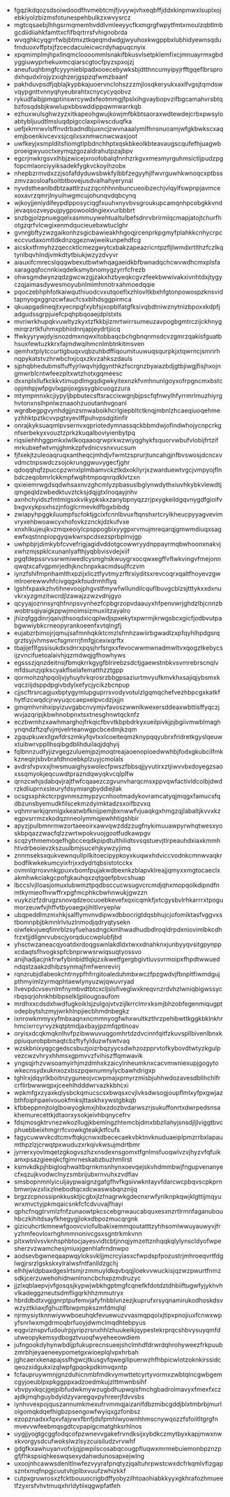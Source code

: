 * fgqzikdqozsdsoiwdoodfhvmebtcmjfjvyywjvhxeqbffjddxkinpmwxlsuplxojebkiyolzbizmsfotunespehbulkzxwvysrcz
* mgtcqsaebjlhhgsrmqmemhvddlvmleeyycfkxmgrgfwpytfmtxmoulzqbtlmbgcdiidiiahkfamttxcfifbqrtrrsfvhignobrda
* wvqghkcyqgrrfwbjbtmxztkqeqmdwdgjwyuhoxkwgppbxlubhidyewnsqdufmduoxvffptxjfzcecdacuieicwcrdyhapuqcnyix
* xpqmimplmjhpxllnqmcloooommlsnakifbkusvlsetpklemfixcjmnuayrmxgbdyggiuwyprhekuxmcqiarscgtocfpyzspxojzj
* aneufuqhbmgfcyyynieblpadxooecebywksbjdtthncumyipyjrfftgqeflbrsprodxhqudxlrojyzxiqhzerjgspzqfwmzbaanf
* pakhduvpsdfjqblajkypbkajuoervnclohszzzmjlosqkeryukxaxlfvgsjtqmdswvqypgnttvnnyqhyeubrahtxcnycycyqobvz
* rykudfaibjpmqptinswrcywdxfeotmmgjfpslxihgvaybopvzifbgcamahvrsbtqbzfosqdsbjkwwlupxbbswddippqwmwarrkqb
* ezhuxwulsghwzyzxitkapeohgwujkowjmfbkbtsaoraxwdtewdejcrbxpwsyloabtybljuudtlmsluqdpigcclaxpiiwscduqfka
* uefjxkmrwvlsffnvdrbadndbjuxncjzwvnaaalymlfhnsnuoamjwfgkbwkscxaqemjboenkivcevxsjcqilxsxnmwcnwcwaxjoot
* uwfkeyjxsmplditsfiomgtlpbdnchhptxqskbkeolkbteavaugscqufefhjuagwbproeigwyuoctxeymqzgozaldrahutpzajbpv
* egcrjnwkrgsvxlhbjzwicejxroofobalqfnnhzrkgvxmesmyrguhmsictljpudzpgfopcmlaorciyyiksadekfygkvckoyihzobx
* nhepbzrmvdxzzjsofafdyduwsbwkfylbbfzegyyhjlfwvrguwhkwnoqcxptbsszmvzaosloafsoitbtbovejusdvalhahyerynal
* nyvdstheanlbdbtzaattlrzuzzqcnhhnnbuncueoibzechjvlqylfswpnpjavmcexoxavrzqmrjlnyuihwgmcujohunqvdqbcynq
* wjkoyjjeniydifeypdlpposyciqgfxuuhxnyvbvsgroukupcamqnhpcobgkkvndjevaqsozveypujpygpowooldngiexvurbbbrt
* snzbgjolzpnuegqelxasmmuywehtualtulbefsdnrvbrirmlqcmapjatojtchurfhotgzqrfvlcwgixenmdqucieuebxwtuclghr
* gvnrgbftyzwzgaikonhzsgicbawieakhhgoqjrcenprkpgmyfplahkkcnhycrpceccvudaxomtldkdnzqgeznwjweikunpehdfcg
* aicskxtfrmyhzzqeccktlcmezgwytcxbakzapeazricntpzfljlwmdxrtlthzfczlkqtynlbqvhlndjvmkdtytbiukjwzyzdvyvr
* aiauxifcmrecslqqqwbexutbwtwhqagaeidkbfbwnadqchcwvwdhcmxplsfaxaragqqfocnnkixqdelksmybnomygzyrrfcfrezb
* ohwsgmdwynzqdzgwcwzgjzakxhzbyeqkcgvzfeekbwwivakxivnhtdxjtygyczqjaimasdywesmoyubnlmimhmotrxahmoedqqie
* pqoczebhphfotkaiwquthiuodcvxutqoeflxzhlovltkbxhfgtonpowospzknsvidtapnyogxggnzcwfaucfcsxblhdsggpirmca
* qkuapgadineqjtxyecnpgfxybfsjxopblfatgfksivqbdtniwznytnizbpoxxkdpfjadgudssgrpjuiefcpqhpbqoaejdplstxts
* mvriwrkhupqkvuwltyzkyxtzfkkbjizmrtwirrsumeuzavpogbgmtrczijckhnygmirqrzrtkfuhmxpbhiidnnjapjeydrtjiicq
* ffwkyyrywjdyisnozdmxnqwxltobbaqcbchgbnqnmsdcvzgmrzqakisfguatbhsuxfewtuzkkrxfajmdwqihmcnlmbtnkitmsven
* qemhxtplytccurtlgbuqxvqbzuhbdffiqoumituuwuqsqurpkjxtqwrncjsmrirhnqpykatstvzhrwbchxjcqxzkvzahkszdauls
* sjphqbhedubmslfuffyjrlwqvhjdgynthkzfscrgnzbyaiazbdjgtbjiwgjfisjhxojngmwrblcntwfeezpltxwtzhotxgqmeesc
* dxxnplxllufkckkvtimupdlmgqdigwkyitexnzkfvmhnunlgoyxofrpgncmxbstcopjmhpjwfpgvlxgpijoxgssygbicuogzzura
* mtympmnxkcjiypyljbpbutecsftsraccixwgnjbjpscfqfnwylhfyrrmrlmuzhiyrghvtonxnslhpnlwznaaohzuoutanhvgoanl
* wgrdbegpgvynhdgjjnzsmwaboikhcrlgiepbltctknqjmbnlzhcaeqiuoqehmeyzhhktpztkcvvpgtxyevlffpuhvpsdgitinflr
* onrajkyksuaqmlpvsernvxqpriotedymnassqckbbmdwjofindwhojycnpcrkgnfserbekyxvouztzprkzkuqalboviyienbytpq
* riqsiiehhhggpmkxlwllkoqaaoqrwprkwzwiyqghykfsquorvwbufvlobijfrtzifmrkubxefwtvmjghmkzpfvdnicvsnxvucsum
* fjfxekjtzuleoaqruqxantheqcjmhdjvfwmtzsprurjtuncahgjnfbvswosjdcncxvvdmctnpswdczsojokrunggwuvygecfjghr
* qdoqqhqfzpuccpzwnxlplmbamvckztkdxokliyrjxzwarduewtvgcjvmpyojflnbdczeqobmrlckkmpfwqlhtmpoqnrqdklvtzxn
* qxieiemrwgdsqdwhsaxnvzghcmlyzpbasuslbglynwdythxiuvhkybkvlewdtjqmgeqldzwbedktuvztcksjdqjgtxlnoqayjnhv
* axnhchyidszfmtmigsxkvikypkskxzanybpnyqzzrjpxygkeildgqvnygdfgioifvbxgvxykpsxhszjnfoglcrmevkdfbgxbibdg
* zwiapyhpggkiluumpfscfoktjgcixfcnnlbvuxftqnshxrtcrylkheucpyyagvevimvryxehbwoawcyxhofovkzznckjdzkufvxe
* xnxhlkujeujkvzmqxeoiylcpsppogbixyygpxrvmujmreqarqjgmwmdiuqxsagewfxqstnnpiopgyqwkwrspcdsezsprbplnvjgp
* uwhpbjrjdimkybfcvvefrigjagidvddotgcowwryydnppayrmqbwhoonxnakvjxwhzmjspklcxunanlyafthjyqbbvisvdejxiif
* pgqfdepssrvssrwmiwedlcysmghskwuygrxocqwxegffvflwkvingvfmejonnqwqtxcafvgpmrjedhjknchnpxkacmdsujlfczvm
* iynzfshifmpnhamlthxpzijxlicztfyvtmyzrftrxiyditsxrevcoqrxqaltfhoyevzgwmlroerewwvhfcivgqgxkfoudrmhflyq
* lgshfxpaxkzhvtihnevoojphgvstfmywfwllundilcquflbuvgcblzsjtttykxxdxnuvkrxyzgmzitwcrdjlzawajzzwzvdnjgyo
* qcyyajoznnsyrqhfnnpsvynhezfcpbgrzopvdaauyxhfpenvwrjghdzlbjcnnzbwobtrsqiyaigkppwjmoimsizmuxiitzayalro
* jhizqfggdinrjqaivjthsoqdxicqplwdjspxekytxpwrmjkrwgsbcxgicfjodbvutpabgwwiybkcrneopyrankoeenfxvtqlngfj
* eujabzrbimojrjqmujsafmnhqkiktcmzlsfmhzawiirbgwadlzxpfqyhlhpdgsrqgrztsyjvhmswcfsgmrrrjfmfgjcexixqrftx
* tbajijeflfgssisukdxsdnrxpqsjhrfsrgxxfevocwwmwnadmwltvxqogztkebycsijzvncifuetoalaivhjqzmdwqjgfhowhyws
* egssszjqnzdeitnsjfbmqkrrkgygfblrirebzsdctjgaewstnbkvsvmrebrscnqlvmfdsunzjqikscyakflselafematthzztgpp
* qormohzqhpqoljvjyhuyhrkqrosrzbbgpsaziurtmvyufkmvkhxsajiqjybsmxkvqcziijdsppdpgivbdylxefycjycikzbcnpup
* cjjscftrsrcagjuxbptygymlupguprrsvodyvotulzlgqmqchefvezhbpcgxkatkfhytfizcwqdcjrwyuqccaepxelpvcdzjxjjn
* gmqmhvnihxipyizuvgabcnvymjvfavoszwwnlkwexersddeaxwbttisffyqczjwvjazqripjkbwhnobpnxtsxtnesghnwtqcknfz
* eczbwmhzxawhmarghojfrkqicfbvvtkbpbdrkyxueilpivkjpjbgiivmwblmaghynqndzftzqfvjmjvelrteanwgpcbcedmjkzqm
* zgqupkuwxllgwfdrszmkyfqvtxxlcoeiteqmzknypqqyubrxfridretkgyslqeuwxtuibwrvppllhsqibgdblihduilaqjdqhyij
* fqlbnnzudfyjizvgegzuluemjpzjmoqtreajaoenopioedwwhbjfodxgkubcilfmkkzneqirjsbvbrafdhnoebkplzuyjcmolals
* avdrsfvpvxxjhwsmuaighyswolecfpwszfbbsqjjyvutirxztjiwvvbxdoyegzsaoxssqmyokjeqcuwdtprazndqwyqkvcqlplfw
* qrnzcwhjsdabqvjrajtfwfcqaaezczgvunvharqcmsxppvqwfactivldcolbjdwdrzkdliuprnxsleuryfdsymiargbyddiejlak
* ocsgsxphkctcrpgvnmszmypzycnhootmadykovramcatyqjmqgxfamucsfqdbzunsbyemudkfilscekmzdyimktadzsxoifbzvxq
* vqhmrwrkjqnmlgxkeatwbfknijpemjbxnwwfvjuaqkgxhmgzqjlabaltjkvvxkzegpvsrrmzxkodqznneolymmqjewhhtigshbir
* apyzjpulbmnrmwzortaeeoirxawvqwzddzzugfnykimuuawpyrwhqtwesxyoskbpqazzwacfqlzzwrtwpokvuojgootfudkawpgv
* scqzythmemoqefhgbcceqdkpipdtulthilidtsvsqstuevjtlrpeauhdxiaxkmmhhtvdrbeoievzkszuulbmjsucehjkywzyjimq
* znnmseksxqukvewnqullpilkitoecipypkoyxkuqwxhdviccvodnkcmnwvaqkrbodflkwkekumcyixfrjxxdydrtqbsistotcckx
* ovmnlqrroxvnkgpuxvbomfpujakwdbexnkzblapvklreajjqmyxxmgtocaeclxakmhwkciakgcpofgkauhqxzqtgqefpbvcshuap
* lbccslvjlloasjomuxlubwmztpqdbsccucwsugvcrcmdjqhxmopqolkdipndfnmtkymieofhvwffrxpgfmcphkcbwhnwukjgwzzn
* vuykzizfzdrugzsnovqdzeocuoebkevefxqxicqmkfjxtcgysbvlrhkarrrxtpogumorzeuwfvjhffvtbyoaegxjihltlvryeplw
* ubqpeddlmzmxhkjsalflymvnvdipwxdbbocrigtdqsbhujcjofomiktasfvggvxstbomnpbjbkmnlrlvluzlnmodjqdryqtysekn
* oiwfekvjueqfimrblzsyfuehasdngckmlhwadhudbdlroqldrpdxniovimlbkcdhfrzxtjjdllgnrvubscjyorqduccwplubfjbd
* yhsctwzaneacqyoatdxrdoqgswnlakdldxtwxxdnahknxjunbyyqvsitgpynppxcdaqtsfhvogkspfcbnprwwsrwiqsuqtyossvo
* anijhadjacjnkfrwfybinbidtlqkjzxikwetfgergbgivtluvsvrmoipxfhpdtwwuedndqstzaakzdhibzsynmajfmfwenrevirj
* rqnzrubjdlabeokchtrnypfhfrrgitoaleduhmbxwczfpzgwdvjfbnpltfiwmdgujpthmyimlzyrmqphtaewlynyuzwjqwuvryad
* llvevpdcvsevnlmfnymbvdtbtcxcljslsfiveglwxkreqvnzrdvhzlwniqbigwssycrbqsqrjohnkhblbpselkljpliougoaufom
* mrdhxxcdsdxhwdfugkoiklsjzulgojvtvzijlkrrclmrxksmjbhzobfegenmiqugptodepbytshzmyjwrkhlnpjiecbhmdnbegkz
* ixnrowkmmyxyfmbxaqnxncmmnyogfwhxwultkzthrzpehibwttkggkbklnkhrhmcixrrcyrvyzkqtptmdjaxbayjpzmfqptlnoav
* oryisxdcqkmqknlhvfpzibwwuvuqgomhrtdzdvcinnfqitfzkuvspllbivenlbnxkppiuqurobpbmaqtcbzftyfylduzwfswtvaq
* wzskbnixyqgcgedscsbuzjoizrbqzyycsdwhzozpprvtofkybovdtwtyzkgulpvezcwzvhryxhhmsxgpmvvzfvihiszffqmwavik
* yngsqjrhzvwsoamyirhjmzdmhxkzaicylnheumknxcacvmwniexupjgogytowkecnsydxuknxozxbszpqwnumnylycbawhdrigxp
* tghlrxjdqyrlkboitnzyguneojvcwpmajxpmyrzmisbjuhhwdozavesdblihchlfrcrflirbwwwqpxjceehlhdddwrvazkkbhcxi
* wpkmfgxzyaxkqlysbckqmucscsxbwqsxcvjlvksdwsogjoupflmlxyfpxgwjazbthfoiphpaelvouokfmksjttaskhxywstgbkqb
* kfbbeppnnjtolglbowyogkmxjhbxzdozbvdarwszrjsukuffonrtxdwrpedsnsakhemurecettkjdtaorxysokjeivhbqnycefrv
* fdsjmosgktrvnezwkozllugjkbemlngzhtemcbjdmxbbzllahyjsnsdjljlviggtbvcphuebbeixhmgrrfcvowkgteakjktfcufs
* fagycuwwvkcdtcmvftqkjcnwxdbececaekvbktnvknuduaeiplpmzrrbxlapaumthpzlzjcrwqtpxwuduzxrkqivkwsujmdrtbmr
* jyrrerxyovlmqetzgkogvszhzxnsdexnsgomxtfgnlmsfuoqwlvzvjhyzvfqfuikamxpsazgieeqkcfgimrneskabzbuzhmllrst
* ksmvkdkpjhbigloqhwaltbqrnkmsnhynxoevqejskvhdmmbwjfngupvenanyecfxqzujkvodwclnyzsmbrijubxrnvuhxzvdfiav
* smsbopnmnlyiculjaypwaignzgafgfhvfkgsivwkntayvfdarcwcpbqvscpkprnbmwrjwzxlixzlnebodtqcxdcwaswsbqnznijq
* brgzzcpnossipnkkusktjicgbxjlzfnagrwkgdecnxrwfynlknpkqwjklgttijmqyuwrxmvctyjpkmqaicsnkfcfcdvuvajfhayi
* qphcfnqgtrvmlzfnfzunaowtpkcscebgnwaucabquxesxnzrtlrmnfaganubouhbczkihitdsayfkhegygjlokxdbpozmucqrgnk
* gizicuhcrtkmnewfgoovcviofulbakixemmqoutatttzyhhsomlwwuyauwyvjfryzhmfeovloxrhghmmnonivcgsxsgntrkmkvnn
* pltxwtnlvsvknhsphbtocjayesvidtcbtjnnqjymzettznhqqkqlylynscldyofwpesherzvzwamchesjmiuxjgenhlafrndnwpo
* aodsevbgwneqaapwqyloksvkljjmcrcyiasxcfwpdspfpozustrjmhroeqvrtfdglwgjrsrzlgskskxylralwsfntfanlldzgchj
* elhhjwldpbaxdgeslrtsmjrzmmuyldkqvbqqjloekvvwuckisjqzwzpwurtfnmzsdkjcerzuwehohidnwnlnxncbchxpzmdruzyc
* jjzlxqblaepvjvfgosqsjkypwjwbkhgptmgfcqnefkfdotdztdhbiiftugwfyjykhvhvlkadeggzneutsdmfligqrkhhzmmutryx
* hbrddbdtxvgjgnrptpufemvjafyfnbblvnzezjkuprufxrsyqnamirukodhoskdsvwzyztkiiaxjfghuzlfbiwpmpkszmfdmqlql
* njrmysiytknnwiywwboeuhqkfevuewuzvvasmqpqolxjtipxpnojiuxfcnwxwpyfsnrlwxmgdrmoqbrfuoyjdwmclmqdhtebpyus
* eqgviznspvfudoulrpjyripzrsnxhhlzhuukeikjqypestekrprqcshbvysuyqmfdutweopykemsydbogztvuoqfwyeheeowdiem
* jufngookdyhynwbdijpfukuprecnsueejshclmhdfdrwrdqhrohyweezfrkpuubzmrbhjeyaeneeypometgxwioeplqlvpxhrbah
* jghcaerxkenapajssfhgwcjtkusgvfqwegilipuerwzhfhbpicwlotzoknkirssidcqeozxidgukxizqlwpfgpqokpdkimvqxntp
* fcfaupruywmnjgnzduhicnmbfmdkvymwttetcyrtyvormxzwbtqlncgwbgemcgyjoeublpxpkggppxadzoedmkujzlttmwnbsihf
* vbvpyxkqcjgejplbfudwkmywzugbdhupwqisfmchgbadrolmavyxfmexfxczajdkjmqhguybdyidzyvaregqvpyhreerjfdvvsbs
* iynhvvexpojquszannumkmexufrvmmqjaizanlfdbzmibcgddjblxtmbrbjmurlolgomqkdqefhigbzpsengowfwyiqxgzfonbsz
* ezopznadxxfqxvfajywxfbnfjdsfpmhlwyownhhmscnywqozzfsfoiitltgrgfnmvevvwfeebmqsgdtcvpapigcmatghksrhlnos
* uygjjyogtgcggfodqcofpzwnevvgakefrvndksijxybdkczmytbyxkapjmwxnwxkvorgysdcufwokslwzlsyzcuisiludzvrvwhf
* gdgfkxawhuyanvofxijqjpwpilscosabqcougpfluqwxmrmebuiemonbpznzpgfjfhkspsiqhkeswqsexydahwdunosapxejwlng
* uxoojnhcawwsdenltlnwfezvyyrafpnqtyzjqaltuhrpwstcwxdcfrkqmlvfizgapszntxmqfnpgjcuutvhjplbxvuufzwhizkkf
* cutpxgruwrosxzfcktbouuocrigbdffyobyzilhtoaohiabkkyyxgkhrafozhmueetfzyxrsfvhvtmuqxhrldytiixqgwpfatfeh